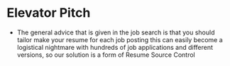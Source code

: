 # Elevator Pitch
- The general advice that is given in the job search is that you should tailor make  your resume for each job posting this can easily become a logistical nightmare with hundreds of job applications and different versions, so our solution is a form of Resume Source Control